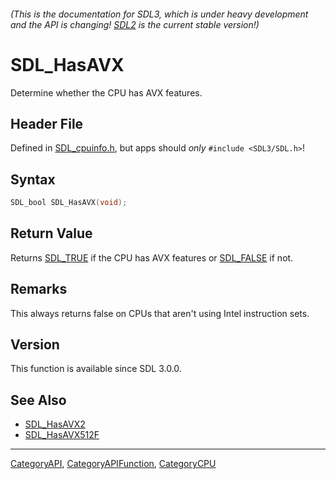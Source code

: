 ###### (This is the documentation for SDL3, which is under heavy development and the API is changing! [SDL2](https://wiki.libsdl.org/SDL2/) is the current stable version!)
# SDL_HasAVX

Determine whether the CPU has AVX features.

## Header File

Defined in [SDL_cpuinfo.h](https://github.com/libsdl-org/SDL/blob/main/include/SDL3/SDL_cpuinfo.h), but apps should _only_ `#include <SDL3/SDL.h>`!

## Syntax

```c
SDL_bool SDL_HasAVX(void);

```

## Return Value

Returns [SDL_TRUE](SDL_TRUE) if the CPU has AVX features or
[SDL_FALSE](SDL_FALSE) if not.

## Remarks

This always returns false on CPUs that aren't using Intel instruction sets.

## Version

This function is available since SDL 3.0.0.

## See Also

* [SDL_HasAVX2](SDL_HasAVX2)
* [SDL_HasAVX512F](SDL_HasAVX512F)

----
[CategoryAPI](CategoryAPI), [CategoryAPIFunction](CategoryAPIFunction), [CategoryCPU](CategoryCPU)
<!-- #See the Style Guide for instructions on editing the footer. -->


